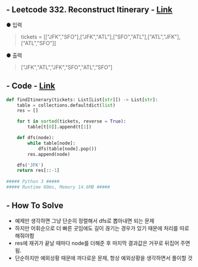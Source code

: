 ## - Leetcode 332. Reconstruct Itinerary - [Link](https://leetcode.com/problems/reconstruct-itinerary/)
● 입력  
> tickets = [["JFK","SFO"],["JFK","ATL"],["SFO","ATL"],["ATL","JFK"],["ATL","SFO"]]  

● 출력
> ["JFK","ATL","JFK","SFO","ATL","SFO"]  

## - Code - [Link](https://github.com/imtaesuu/AlgorithmPractice_with_Python/blob/main/Graph_Traversal/Leetcode_Reconstruct_Itinerary/Leetcode_Reconstruct_Itinerary.py)

```python
def findItinerary(tickets: List[List[str]]) -> List[str]:
    table = collections.defaultdict(list)
    res = []

    for t in sorted(tickets, reverse = True):
        table[t[0]].append(t[1])

    def dfs(node):
        while table[node]:
            dfs(table[node].pop())
        res.append(node)

    dfs('JFK')
    return res[::-1]
	
##### Python 3 #####
##### Runtime 80ms, Memory 14.6MB #####
```

## - **How To Solve**
- 예제만 생각하면 그냥 단순히 정렬해서 dfs로 뽑아내면 되는 문제
- 하지만 어휘순으로 더 빠른 곳임에도 길이 끊기는 경우가 있기 때문에 처리를 따로 해줘야함
- res에 재귀가 끝날 때마다 node를 더해준 후 마지막 결과값은 거꾸로 뒤집어 주면 됨.
- 단순하지만 예외상황 때문에 까다로운 문제, 항상 예외상황을 생각하면서 풀이할 것